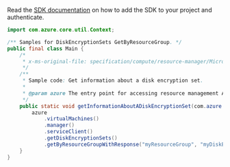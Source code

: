 Read the [SDK documentation](https://github.com/Azure/azure-sdk-for-java/blob/azure-resourcemanager_2.13.0/sdk/resourcemanager/azure-resourcemanager/README.md) on how to add the SDK to your project and authenticate.

```java
import com.azure.core.util.Context;

/** Samples for DiskEncryptionSets GetByResourceGroup. */
public final class Main {
    /*
     * x-ms-original-file: specification/compute/resource-manager/Microsoft.Compute/stable/2021-12-01/examples/GetInformationAboutADiskEncryptionSet.json
     */
    /**
     * Sample code: Get information about a disk encryption set.
     *
     * @param azure The entry point for accessing resource management APIs in Azure.
     */
    public static void getInformationAboutADiskEncryptionSet(com.azure.resourcemanager.AzureResourceManager azure) {
        azure
            .virtualMachines()
            .manager()
            .serviceClient()
            .getDiskEncryptionSets()
            .getByResourceGroupWithResponse("myResourceGroup", "myDiskEncryptionSet", Context.NONE);
    }
}
```
